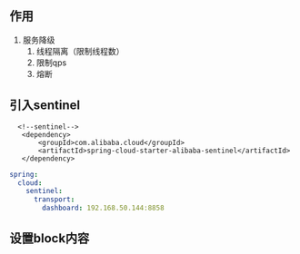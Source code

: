 ## 作用
1. 服务降级
   1. 线程隔离（限制线程数）
   2. 限制qps
   3. 熔断

## 引入sentinel
```
  <!--sentinel-->
   <dependency>
       <groupId>com.alibaba.cloud</groupId> 
       <artifactId>spring-cloud-starter-alibaba-sentinel</artifactId>
   </dependency>
```
```yaml
spring:
  cloud:
    sentinel:
      transport:
        dashboard: 192.168.50.144:8858
```

## 设置block内容


